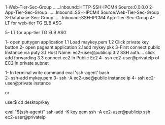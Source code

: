 1-Web-Tier-Sec-Group ......Inbound::HTTP-SSH-IPCM4    Source:0.0.0.0
2-App-Tier-Sec-Group ......Inbound::SSH-IPCM4         Source:Web-Tier-Sec-Group
3-Database-Sec-Group ......Inbound::SSH-IPCM4         App-Tier-Sec-Group
4-
LT for web-tier
TG
ELB
ASG

5-
LT for app-tier
TG
ELB
ASG

<!-- Windows Connection -->

1- open puttygen application
  1.1 Load maykey.pem 
  1.2 Click private key button
2- open pageant application
  2.1add mykey.pkk
3-First connect public Instance via puty
  3.1 Host Name: ec2-user@publicip
  3.2 SSH auth.... click add forwarding
  3.3 connect ec2
In Public Ec2
4- ssh ec2-user@privateIp of EC2 in private subnet

<!-- linux Connection -->
1- In terminal write command
   eval 'ssh-agent' bash              
2- ssh-add mykey.pem
3- ssh -A ec2-use@public instance ip
4- ssh ec2-user@private instance

or

user$ cd desktop/key

eval "$(ssh-agent)"
ssh-add -K key.pem
ssh -A ec2-user@publicip
ssh ec2-user@privateip